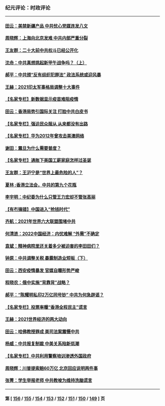 ### 纪元评论：时政评论
---
#### [田云：美禁新疆产品 中共忧心党媒连发八文](../../pages/nsc1025/n13458813.md) 
#### [周晓辉：上海向北京发难 中共内部严重分裂](../../pages/nsc1025/n13458302.md) 
#### [王友群：二十大前中共权斗已经公开化](../../pages/nsc1025/n13458587.md) 
#### [沈舟：中共真想挑起新甲午战争吗？（上）](../../pages/nsc1025/n13456806.md) 
#### [郝平：中共颁“反有组织犯罪法” 政法系统或迎风暴](../../pages/nsc1025/n13458451.md) 
#### [王赫：2021印太军事格局调整十大事件](../../pages/nsc1025/n13457632.md) 
#### [【名家专栏】新数据显示疫苗难阻疫情](../../pages/nsc1025/n13457907.md) 
#### [田云：香港局势引国际关注 打脸中共白皮书](../../pages/nsc1025/n13456762.md) 
#### [【名家专栏】强迫民众服从 从来都没有出路](../../pages/nsc1025/n13456215.md) 
#### [【名家专栏】华为2012年曾攻击美澳网络](../../pages/nsc1025/n13455456.md) 
#### [谢田：震旦为什么需要普度？](../../pages/nsc1025/n13456097.md) 
#### [【名家专栏】通胀下美国工薪家庭怎样过圣诞](../../pages/nsc1025/n13455446.md) 
#### [王友群：王沪宁是“世界上最危险的人”？](../../pages/nsc1025/n13453934.md) 
#### [夏林 :香港立法会，中共的第九个花瓶](../../pages/nsc1025/n13455849.md) 
#### [李宇明：中纪委为什么只管王力宏却不管张高丽](../../pages/nsc1025/n13455657.md) 
#### [【有冇搞错】中国进入“抢钱时代”](../../pages/nsc1025/n13455628.md) 
#### [齐航：2021年世界六大联盟围堵中共](../../pages/nsc1025/n13455602.md) 
#### [何清涟：2022中国经济：内忧难解 “外需”不确定](../../pages/nsc1025/n13455281.md) 
#### [袁斌：精神病院里还关着多少被迫害的李田田们？](../../pages/nsc1025/n13455249.md) 
#### [钟原：中共调整关税 暴露制造业短板（下）](../../pages/nsc1025/n13452148.md) 
#### [田云：西安疫情暴发 官媒自曝形势严峻](../../pages/nsc1025/n13454420.md) 
#### [程晓农：俄中实施“背靠背”战略？](../../pages/nsc1025/n13454349.md) 
#### [郝平：“陈耀明私印2万亿同号钞” 中共为何急辟谣？](../../pages/nsc1025/n13453918.md) 
#### [【名家专栏】投票率曝“香港全程民主”谎言](../../pages/nsc1025/n13453213.md) 
#### [王赫：2021世界经济的两大动向](../../pages/nsc1025/n13452754.md) 
#### [田云：哈佛教授罪成 美司法案震慑中共](../../pages/nsc1025/n13452166.md) 
#### [杨威：中共报复制裁 中美关系陷新低潮](../../pages/nsc1025/n13452115.md) 
#### [【名家专栏】中共利用警察培训渗透外国政府](../../pages/nsc1025/n13450770.md) 
#### [周晓辉：川普提索赔60万亿 北京回应说明两件事](../../pages/nsc1025/n13451425.md) 
#### [张菁：学生举报老师 中共教唆为维持洗脑谎言](../../pages/nsc1025/n13451374.md) 

---
#### 第 [ [156](./156.md) / [155](./155.md) / [154](./154.md) / [153](./153.md) / [152](./152.md) / [151](./151.md) / [150](./150.md) / [149](./149.md) ] 页
